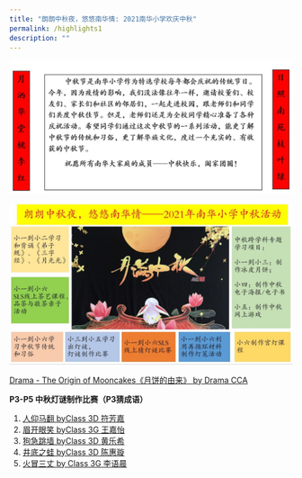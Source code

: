 ```yaml
---
title: "朗朗中秋夜，悠悠南华情: 2021南华小学欢庆中秋"
permalink: /highlights1
description: ""
---
```

![](/images/nanhuapri1.jpg)

![](/images/Mid-Autumn%20-%20Banner%202.jpeg)

[Drama - The Origin of Mooncakes《月饼的由来》 by Drama CCA](https://drive.google.com/file/d/1k6M0cNhRyup9lf4UoLOjTayWZ0z5uOhw/view)

**P3-P5 中秋灯谜制作比赛（P3猜成语）**

1. [人仰马翻 byClass 3D 符芳嘉](https://drive.google.com/file/d/1dgAmAe4_yPldJgox37frrS3xpg1ZMmtw/view?usp=sharing)
2. [眉开眼笑 byClass 3G 王嘉怡](https://drive.google.com/file/d/1iy-5b4NmNGw-a_RkbLxWZxRlkCxyXB94/view)
3. [狗急跳墙 byClass 3D 黄乐希](https://drive.google.com/file/d/1TkX61NLlde4IjOE_Z5RwffE2znqKxBd-/view?usp=sharing)
4. [井底之蛙 byClass 3D 陈惠璇](https://drive.google.com/file/d/1wOTvmPjNeiL98rajTZ9h_jEjfTb7V1V2/view?usp=sharing)
5. [火冒三丈 by Class 3G 李语晨](https://drive.google.com/file/d/1IIODHQrdapGR38-8enbKZpvxP0Z2xjL9/view?usp=sharing)